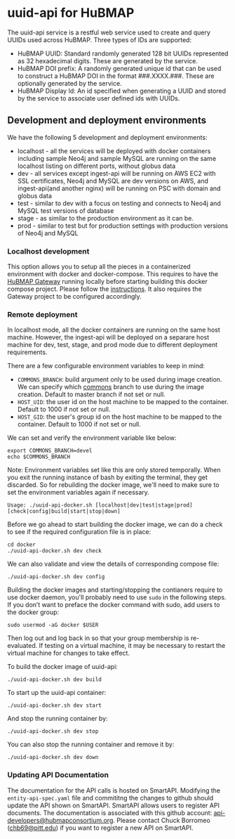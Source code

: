 # uuid-api for HuBMAP
The uuid-api service is a restful web service used to create and query UUIDs used across HuBMAP.  Three types of IDs are supported:
 * HuBMAP UUID: Standard randomly generated 128 bit UUIDs represented as 32 hexadecimal digits.  These are generated by the service.
 * HuBMAP DOI prefix: A randomly generated unique id that can be used to construct a HuBMAP DOI in the format ###.XXXX.###.  These are optionally generated by the service.
 * HuBMAP Display Id: An id specified when generating a UUID and stored by the service to associate user defined ids with UUIDs.


## Development and deployment environments

We have the following 5 development and deployment environments:

* localhost - all the services will be deployed with docker containers including sample Neo4j and sample MySQL are running on the same localhost listing on different ports, without globus data
* dev - all services except ingest-api will be running on AWS EC2 with SSL certificates, Neo4j and MySQL are dev versions on AWS, and ingest-api(and another nginx) will be running on PSC with domain and globus data
* test - similar to dev with a focus on testing and connects to Neo4j and MySQL test versions of database
* stage - as similar to the production environment as it can be.
* prod - similar to test but for production settings with production versions of Neo4j and MySQL

### Localhost development

This option allows you to setup all the pieces in a containerized environment with docker and docker-compose. This requires to have the [HuBMAP Gateway](https://github.com/hubmapconsortium/gateway) running locally before starting building this docker compose project. Please follow the [instructions](https://github.com/hubmapconsortium/gateway#workflow-of-setting-up-multiple-hubmap-docker-compose-projects). It also requires the Gateway project to be configured accordingly.

### Remote deployment

In localhost mode, all the docker containers are running on the same host machine. However, the ingest-api will be deployed on a separare host machine for dev, test, stage, and prod mode due to different deployment requirements. 

There are a few configurable environment variables to keep in mind:

- `COMMONS_BRANCH`: build argument only to be used during image creation. We can specify which [commons](https://github.com/hubmapconsortium/commons) branch to use during the image creation. Default to master branch if not set or null.
- `HOST_UID`: the user id on the host machine to be mapped to the container. Default to 1000 if not set or null.
- `HOST_GID`: the user's group id on the host machine to be mapped to the container. Default to 1000 if not set or null.

We can set and verify the environment variable like below:

````
export COMMONS_BRANCH=devel
echo $COMMONS_BRANCH
````

Note: Environment variables set like this are only stored temporally. When you exit the running instance of bash by exiting the terminal, they get discarded. So for rebuilding the docker image, we'll need to make sure to set the environment variables again if necessary.

````
Usage: ./uuid-api-docker.sh [localhost|dev|test|stage|prod] [check|config|build|start|stop|down]
````

Before we go ahead to start building the docker image, we can do a check to see if the required configuration file is in place:

````
cd docker
./uuid-api-docker.sh dev check
````

We can also validate and view the details of corresponding compose file:

````
./uuid-api-docker.sh dev config
````

Building the docker images and starting/stopping the contianers require to use docker daemon, you'll probably need to use `sudo` in the following steps. If you don’t want to preface the docker command with sudo, add users to the docker group:

````
sudo usermod -aG docker $USER
````

Then log out and log back in so that your group membership is re-evaluated. If testing on a virtual machine, it may be necessary to restart the virtual machine for changes to take effect.

To build the docker image of uuid-api:

````
./uuid-api-docker.sh dev build
````

To start up the uuid-api container:

````
./uuid-api-docker.sh dev start
````

And stop the running container by:

````
./uuid-api-docker.sh dev stop
````

You can also stop the running container and remove it by:

````
./uuid-api-docker.sh dev down
````

### Updating API Documentation

The documentation for the API calls is hosted on SmartAPI.  Modifying the `entity-api-spec.yaml` file and commititng the changes to github should update the API shown on SmartAPI.  SmartAPI allows users to register API documents.  The documentation is associated with this github account: api-developers@hubmapconsortium.org. Please contact Chuck Borromeo (chb69@pitt.edu) if you want to register a new API on SmartAPI.
